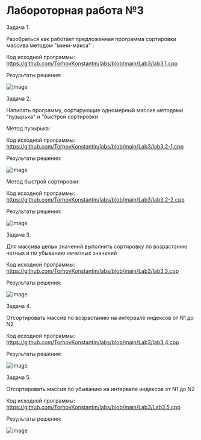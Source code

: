# Лабороторная работа №3

Задача 1.

Разобраться как работает предложенная программа сортировки массива методом "мини-макса" :

Код исходной программы: https://github.com/TorhovKonstantin/labs/blob/main/Lab3/lab3.1.cpp

Результаты решения: 

![image](https://github.com/TorhovKonstantin/labs/assets/122263721/717d7227-db8c-4516-9542-c68cd12cbdcf)

Задача 2.

Написать программу, сортирующие одномерный массив методами "пузырька" и "быстрой сортировки

Метод пузырька:

Код исходной программы: https://github.com/TorhovKonstantin/labs/blob/main/Lab3/lab3.2-1.cpp

Результаты решения: 

![image](https://github.com/TorhovKonstantin/labs/assets/122263721/726bc19c-df83-42fc-99ae-13ceb34b9bfd)


Метод быстрой сортировки:

Код исходной программы: https://github.com/TorhovKonstantin/labs/blob/main/Lab3/lab3.2-2.cpp

Результаты решения: 

![image](https://github.com/TorhovKonstantin/labs/assets/122263721/6d21489c-a240-463c-98c0-b10e021d5081)


Задача 3.

Для массива целых значений выполнить сортировку по возрастанию четных и по убыванию нечетных значений

Код исходной программы: https://github.com/TorhovKonstantin/labs/blob/main/Lab3/lab3.3.cpp

Результаты решения: 

![image](https://github.com/TorhovKonstantin/labs/assets/122263721/4c5db1ef-9930-46ae-b3fc-25ba763a8c16)


Задача 4.

Отсортировать массив по возрастанию на интервале индексов от N1 до N2

Код исходной программы: https://github.com/TorhovKonstantin/labs/blob/main/Lab3/lab3.4.cpp

Результаты решения: 

![image](https://github.com/TorhovKonstantin/labs/assets/122263721/3a2a7ee7-2ac9-4c13-806f-4dcab1f09ee2)


Задача 5.

Отсортировать массив по убыванию на интервале индексов от N1 до N2

Код исходной программы: https://github.com/TorhovKonstantin/labs/blob/main/Lab3/Lab3.5.cpp

Результаты решения: 

![image](https://github.com/TorhovKonstantin/labs/assets/122263721/b1c0a0ff-9d9d-4382-8349-acede35d1f8d)
